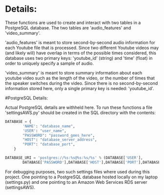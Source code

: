 # Details:

These functions are used to create and interact with two tables in a 
PostgreSQL database. The two tables are 'audio_features' and 'video_summary'.

'audio_features' is meant to store second-by-second audio information for each
Youtube file that is processed. Since two different Youtube videos may (and likely will)
have overlap in terms of the possible times considered, this database uses two primary keys: 
'youtube_id' (string) and 'time' (float) in order to uniquely specify a sample of audio.

'video_summary' is meant to store summary information about each youtube video such as
the length of the video, or the number of times that the speaker switches during the video.
Since there is no second-by-second information stored here, only a single primary key is needed: 'youtube_id'.

#PostgreSQL Details:

Actual PostgreSQL details are withheld here. To run these functions a file 'settingsAWS.py' should be created in the SQL directory with the contents:

```python
DATABASE = {
        'NAME': "database_name",
        'USER': "user_name",
        "PASSWORD": "password_goes_here",
        "HOST": "database_server_address",
        "PORT": "database_port",
    }

DATABASE_URI = 'postgres://%s:%s@%s:%s/%s' % (DATABASE['USER'],
        DATABASE['PASSWORD'],DATABASE['HOST'],DATABASE['PORT'],DATABASE['NAME'])
```

For debugging purposes, two such settings files where used during this project. One pointing to a PostgreSQL database hosted locally on my laptop (settings.py) and one pointing to an Amazon Web Services RDS server (settingsAWS).
